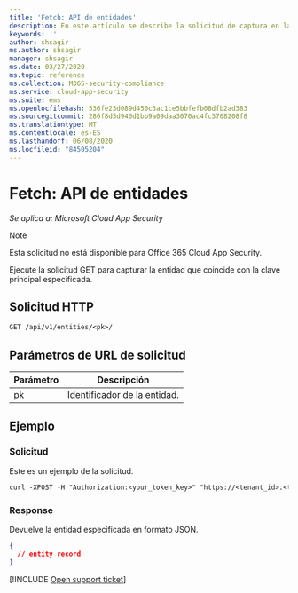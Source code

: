 ```yaml
---
title: 'Fetch: API de entidades'
description: En este artículo se describe la solicitud de captura en la API de entidades de Cloud App Security.
keywords: ''
author: shsagir
ms.author: shsagir
manager: shsagir
ms.date: 03/27/2020
ms.topic: reference
ms.collection: M365-security-compliance
ms.service: cloud-app-security
ms.suite: ems
ms.openlocfilehash: 536fe23d089d450c3ac1ce5bbfefb08dfb2ad383
ms.sourcegitcommit: 286f8d5d940d1bb9a09daa3070ac4fc3768208f8
ms.translationtype: MT
ms.contentlocale: es-ES
ms.lasthandoff: 06/08/2020
ms.locfileid: "84505204"
---
```

# <a name="fetch---entities-api"></a>Fetch: API de entidades

*Se aplica a: Microsoft Cloud App Security*

> [!NOTE]
> Esta solicitud no está disponible para Office 365 Cloud App Security.

Ejecute la solicitud GET para capturar la entidad que coincide con la clave principal especificada.

## <a name="http-request"></a>Solicitud HTTP

```rest
GET /api/v1/entities/<pk>/
```

## <a name="request-url-parameters"></a>Parámetros de URL de solicitud

| Parámetro | Descripción |
| --- | --- |
| pk | Identificador de la entidad. |

## <a name="example"></a>Ejemplo

### <a name="request"></a>Solicitud

Este es un ejemplo de la solicitud.

```rest
curl -XPOST -H "Authorization:<your_token_key>" "https://<tenant_id>.<tenant_region>.contoso.com/api/v1/entities/<pk>/"
```

### <a name="response"></a>Response

Devuelve la entidad especificada en formato JSON.

```json
{
  // entity record
}
```

[!INCLUDE [Open support ticket](includes/support.md)]
